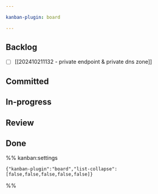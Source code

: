 ```yaml
---

kanban-plugin: board

---
```


## Backlog

- [ ] [[202410211132 - private endpoint & private dns zone]]


## Committed



## In-progress



## Review



## Done





%% kanban:settings
```
{"kanban-plugin":"board","list-collapse":[false,false,false,false,false]}
```
%%